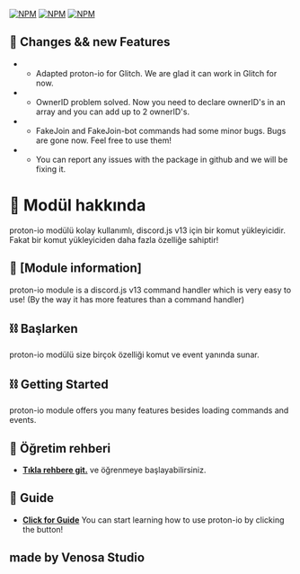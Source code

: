 [![NPM](https://nodei.co/npm/proton-io.png?downloads=true&downloadRank=true&stars=true)](https://npmjs.com/package/proton-io/)
[![NPM](https://img.shields.io/npm/v/proton-io.svg?maxAge=3600)](https://npmjs.com/package/proton-io/)
[![NPM](https://img.shields.io/npm/dt/proton-io?maxAge=3600)](https://npmjs.com/package/proton-io/)

## 🧬 Changes && new Features

* - Adapted proton-io for Glitch. We are glad it can work in Glitch for now.
* - OwnerID problem solved. Now you need to declare ownerID's in an array and you can add up to 2 ownerID's.
* - FakeJoin and FakeJoin-bot commands had some minor bugs. Bugs are gone now. Feel free to use them!
* - You can report any issues with the package in github and we will be fixing it.

# 📌 Modül hakkında 

proton-io modülü kolay kullanımlı, discord.js v13 için bir komut yükleyicidir. Fakat bir komut yükleyiciden daha fazla özelliğe sahiptir!

## 📌 [Module information]

proton-io module is a discord.js v13 command handler which is very easy to use! (By the way it has more features than a command handler)


## ⛓ Başlarken 

proton-io modülü size birçok özelliği komut ve event yanında sunar. 


## ⛓ Getting Started

proton-io module offers you many features besides loading commands and events.


## 📕 Öğretim rehberi

* [**Tıkla rehbere git.**](http://protonio.js.org) 
ve öğrenmeye başlayabilirsiniz.

## 📕 Guide

* [**Click for Guide**](http://protonio.js.org) 
You can start learning how to use proton-io by clicking the button!

## made by Venosa Studio
